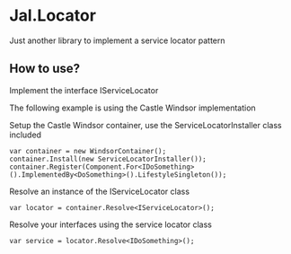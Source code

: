 # Jal.Locator
Just another library to implement a service locator pattern

## How to use?
Implement the interface IServiceLocator

The following example is using the Castle Windsor implementation

Setup the Castle Windsor container, use the ServiceLocatorInstaller class included

    var container = new WindsorContainer();
    container.Install(new ServiceLocatorInstaller());
	container.Register(Component.For<IDoSomething>().ImplementedBy<DoSomething>().LifestyleSingleton());
				
Resolve an instance of the IServiceLocator class

    var locator = container.Resolve<IServiceLocator>();
	
Resolve your interfaces using the service locator class

    var service = locator.Resolve<IDoSomething>();